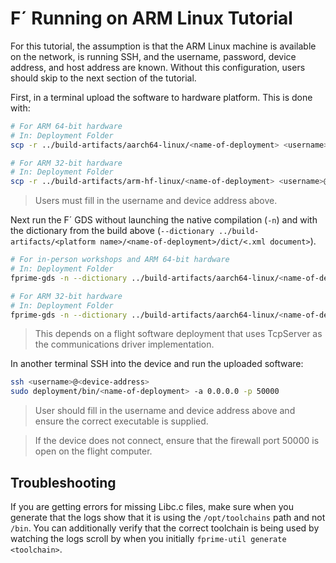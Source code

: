 # F´ Running on ARM Linux Tutorial

For this tutorial, the assumption is that the ARM Linux machine is available on the network, is running SSH, and the username, password, device address, and host address are known. Without this configuration, users should skip to the next section of the tutorial.

First, in a terminal upload the software to hardware platform. This is done with:

```sh
# For ARM 64-bit hardware
# In: Deployment Folder
scp -r ../build-artifacts/aarch64-linux/<name-of-deployment> <username>@<device-address>:deployment

# For ARM 32-bit hardware
# In: Deployment Folder
scp -r ../build-artifacts/arm-hf-linux/<name-of-deployment> <username>@<device-address>:deployment
```
> Users must fill in the username and device address above.

Next run the F´ GDS without launching the native compilation (`-n`) and with the 
dictionary from the build above (`--dictionary ../build-artifacts/<platform name>/<name-of-deployment>/dict/<.xml document>`).

```sh
# For in-person workshops and ARM 64-bit hardware
# In: Deployment Folder
fprime-gds -n --dictionary ../build-artifacts/aarch64-linux/<name-of-deployment>/dict/<App Dictionary>.xml --ip-client --ip-address <device-address>

# For ARM 32-bit hardware
# In: Deployment Folder
fprime-gds -n --dictionary ../build-artifacts/aarch64-linux/<name-of-deployment>/dict/<App Dictionary>.xml --ip-client --ip-address <device-address>
```
> This depends on a flight software deployment that uses TcpServer as the communications driver implementation.

In another terminal SSH into the device and run the uploaded software:
```sh
ssh <username>@<device-address>
sudo deployment/bin/<name-of-deployment> -a 0.0.0.0 -p 50000
```
> User should fill in the username and device address above and ensure the correct executable is supplied.

> If the device does not connect, ensure that the firewall port 50000 is open on the flight computer.

## Troubleshooting

If you are getting errors for missing Libc.c files, make sure when you generate 
that the logs show that it is using the `/opt/toolchains` path and not `/bin`. 
You can additionally verify that the correct toolchain is being used by watching
the logs scroll by when you initially `fprime-util generate <toolchain>`.
